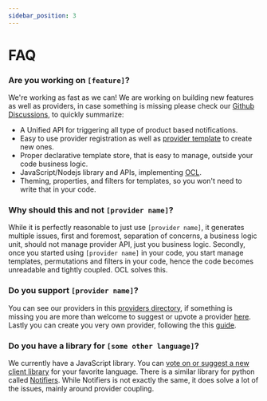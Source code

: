 ```yaml
---
sidebar_position: 3
---
```

# FAQ

### Are you working on `[feature]`?

We're working as fast as we can! We are working on building new features as well as providers, in case something is missing please check our [Github Discussions][github-discussions],
to quickly summarize:

- A Unified API for triggering all type of product based notifications.
- Easy to use provider registration as well as [provider template](create-provider.md) to create new ones.
- Proper declarative template store, that is easy to manage, outside your code business logic.
- JavaScript/Nodejs library and APIs, implementing [OCL](../overview/outgoing-communication-layer.md).
- Theming, properties, and filters for templates, so you won't need to write that in your code.

### Why should this and not `[provider name]`?

While it is perfectly reasonable to just use `[provider name]`, it generates multiple issues, first and foremost, separation of concerns,
a business logic unit, should not manage provider API, just you business logic. Secondly, once you started using `[provider name]` in your code,
you start manage templates, permutations and filters in your code, hence the code becomes unreadable and tightly coupled. OCL solves this.

### Do you support `[provider name]`?

You can see our providers in this [providers directory][providers-list], if something is missing you are more than welcome to suggest or upvote a provider [here][github-discussions].
Lastly you can create you very own provider, following the this [guide](create-provider.md).

### Do you have a library for `[some other language]`?

We currently have a JavaScript library. You can [vote on or suggest a new client library][github-discussions] for your favorite language.
There is a similar library for python called [Notifiers](https://github.com/liiight/notifiers).
While Notifiers is not exactly the same, it does solve a lot of the issues, mainly around provider coupling.

[github-discussions]: https://github.com/novuhq/novu/discussions
[providers-list]: https://www.novu.co/providers-list
